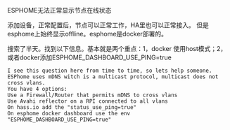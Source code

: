 ESPHOME无法正常显示节点在线状态

添加设备，正常配置后，节点可以正常工作，HA里也可以正常接入。
但是esphome上始终显示offline。esphome是docker部署的。

搜索了半天。找到以下信息。基本就是两个重点：1，docker 使用host模式；2，或者docker添加ESPHOME_DASHBOARD_USE_PING=true

~~~
I see this question here from time to time, so lets help someone.
ESPhome uses mDNS witch is a multicast protocol, multicast does not cross vlans.
You have 4 options:
Use a Firewall/Router that permits mDNS to cross vlans
Use Avahi reflector on a RPI connected to all vlans
On hass.io add the "status_use_ping=true"
On esphome docker dashboard use the env "ESPHOME_DASHBOARD_USE_PING=true"

~~~